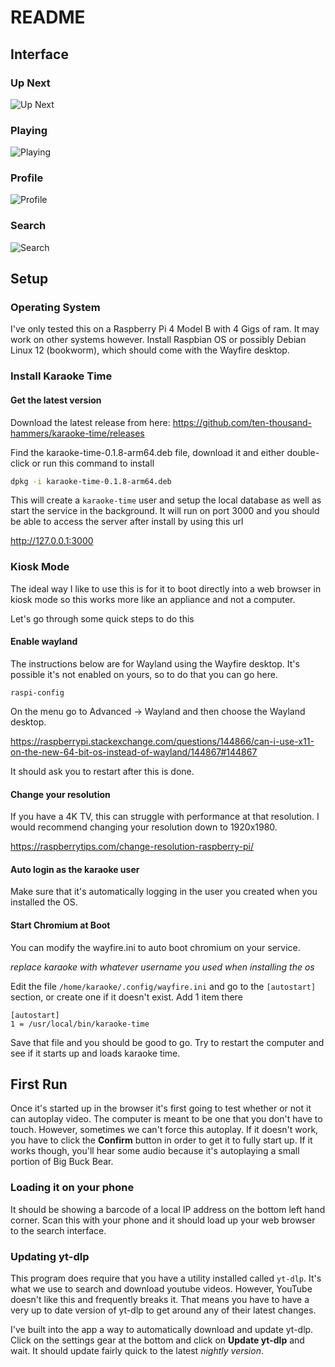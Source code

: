 # README

## Interface

### Up Next
![Up Next](public/images/screenshots/karaoke-time-up-next.jpeg)

### Playing
![Playing](public/images/screenshots/karaoke-time-playing.jpeg)

### Profile
![Profile](public/images/screenshots/karaoke-time-profile.jpeg)

### Search
![Search](public/images/screenshots/karaoke-time-search.jpeg)

## Setup

### Operating System

I've only tested this on a Raspberry Pi 4 Model B with 4 Gigs of ram. It may work on other systems however. Install Raspbian OS or possibly Debian Linux 12 (bookworm), which should come with the Wayfire desktop.

### Install Karaoke Time

#### Get the latest version

Download the latest release from here: https://github.com/ten-thousand-hammers/karaoke-time/releases

Find the karaoke-time-0.1.8-arm64.deb file, download it and either double-click or run this command to install

```bash
dpkg -i karaoke-time-0.1.8-arm64.deb
```

This will create a `karaoke-time` user and setup the local database as well as start the service in the background. It will run on port 3000 and you should be able to access the server after install by using this url

http://127.0.0.1:3000

### Kiosk Mode

The ideal way I like to use this is for it to boot directly into a web browser in kiosk mode so this works more like an appliance and not a computer.

Let's go through some quick steps to do this

#### Enable wayland

The instructions below are for Wayland using the Wayfire desktop. It's possible it's not enabled on yours, so to do that you can go here.

```
raspi-config
```

On the menu go to Advanced -> Wayland and then choose the Wayland desktop.

https://raspberrypi.stackexchange.com/questions/144866/can-i-use-x11-on-the-new-64-bit-os-instead-of-wayland/144867#144867

It should ask you to restart after this is done.

#### Change your resolution

If you have a 4K TV, this can struggle with performance at that resolution. I would recommend changing your resolution down to 1920x1980.

https://raspberrytips.com/change-resolution-raspberry-pi/

#### Auto login as the karaoke user

Make sure that it's automatically logging in the user you created when you installed the OS.

#### Start Chromium at Boot

You can modify the wayfire.ini to auto boot chromium on your service.

_replace karaoke with whatever username you used when installing the os_

Edit the file `/home/karaoke/.config/wayfire.ini` and go to the `[autostart]` section, or create one if it doesn't exist. Add 1 item there

```
[autostart]
1 = /usr/local/bin/karaoke-time
```

Save that file and you should be good to go. Try to restart the computer and see if it starts up and loads karaoke time.

## First Run

Once it's started up in the browser it's first going to test whether or not it can autoplay video. The computer is meant to be one that you don't have to touch. However, sometimes we can't force this autoplay. If it doesn't work, you have to click the **Confirm** button in order to get it to fully start up. If it works though, you'll hear some audio because it's autoplaying a small portion of Big Buck Bear.

### Loading it on your phone

It should be showing a barcode of a local IP address on the bottom left hand corner. Scan this with your phone and it should load up your web browser to the search interface.

### Updating yt-dlp

This program does require that you have a utility installed called `yt-dlp`. It's what we use to search and download youtube videos. However, YouTube doesn't like this and frequently breaks it. That means you have to have a very up to date version of yt-dlp to get around any of their latest changes.

I've built into the app a way to automatically download and update yt-dlp. Click on the settings gear at the bottom and click on **Update yt-dlp** and wait. It should update fairly quick to the latest _nightly version_.
